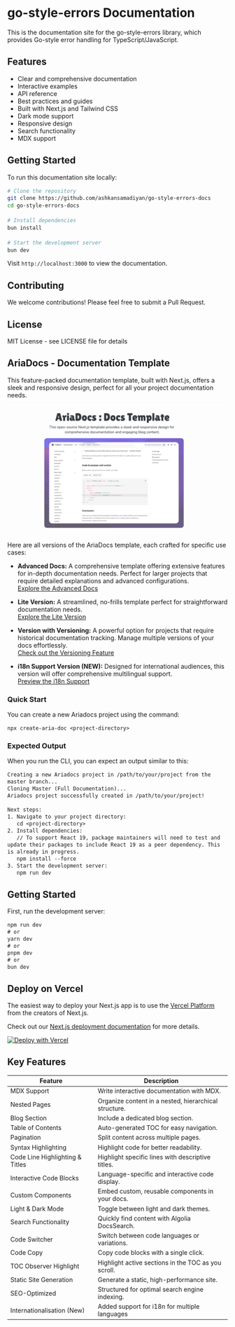 # go-style-errors Documentation

This is the documentation site for the go-style-errors library, which provides Go-style error handling for TypeScript/JavaScript.

## Features

- Clear and comprehensive documentation
- Interactive examples
- API reference
- Best practices and guides
- Built with Next.js and Tailwind CSS
- Dark mode support
- Responsive design
- Search functionality
- MDX support

## Getting Started

To run this documentation site locally:

```bash
# Clone the repository
git clone https://github.com/ashkansamadiyan/go-style-errors-docs
cd go-style-errors-docs

# Install dependencies
bun install

# Start the development server
bun dev
```

Visit `http://localhost:3000` to view the documentation.

## Contributing

We welcome contributions! Please feel free to submit a Pull Request.

## License

MIT License - see LICENSE file for details

## AriaDocs - Documentation Template

This feature-packed documentation template, built with Next.js, offers a sleek and responsive design, perfect for all your project documentation needs.

<img src="./public/public-og.png" />

<br/>

Here are all versions of the AriaDocs template, each crafted for specific use cases:


- **Advanced Docs:** A comprehensive template offering extensive features for in-depth documentation needs. Perfect for larger projects that require detailed explanations and advanced configurations.  
  [Explore the Advanced Docs](https://github.com/nisabmohd/Aria-Docs/tree/master)

- **Lite Version:** A streamlined, no-frills template perfect for straightforward documentation needs.  
  [Explore the Lite Version](https://github.com/nisabmohd/Aria-Docs/tree/minimal-docs)

- **Version with Versioning:** A powerful option for projects that require historical documentation tracking. Manage multiple versions of your docs effortlessly.  
  [Check out the Versioning Feature](https://github.com/nisabmohd/Aria-Docs/tree/version_docs)

- **i18n Support Version (NEW):** Designed for international audiences, this version will offer comprehensive multilingual support.  
  [Preview the i18n Support](https://github.com/nisabmohd/Aria-Docs/tree/i18n-support)

### Quick Start

You can create a new Ariadocs project using the command:

```plaintext
npx create-aria-doc <project-directory>
```

### Expected Output

When you run the CLI, you can expect an output similar to this:

```
Creating a new Ariadocs project in /path/to/your/project from the master branch...
Cloning Master (Full Documentation)...
Ariadocs project successfully created in /path/to/your/project!

Next steps:
1. Navigate to your project directory:
   cd <project-directory>
2. Install dependencies:
   // To support React 19, package maintainers will need to test and update their packages to include React 19 as a peer dependency. This is already in progress.
   npm install --force 
3. Start the development server:
   npm run dev
```

## Getting Started

First, run the development server:

```plaintext
npm run dev
# or
yarn dev
# or
pnpm dev
# or
bun dev
```


## Deploy on Vercel

The easiest way to deploy your Next.js app is to use the [Vercel Platform](https://vercel.com/new?utm_medium=default-template&filter=next.js&utm_source=create-next-app&utm_campaign=create-next-app-readme) from the creators of Next.js.

Check out our [Next.js deployment documentation](https://nextjs.org/docs/deployment) for more details.

[![Deploy with Vercel](https://vercel.com/button)](https://vercel.com/new/clone?repository-url=https://github.com/nisabmohd/Aria-Docs)

## Key Features

| **Feature**                   | **Description**                                          |
|-------------------------------|----------------------------------------------------------|
| MDX Support                   | Write interactive documentation with MDX.                |
| Nested Pages                  | Organize content in a nested, hierarchical structure.    |
| Blog Section                  | Include a dedicated blog section.                        |
| Table of Contents             | Auto-generated TOC for easy navigation.                  |
| Pagination                    | Split content across multiple pages.                     |
| Syntax Highlighting           | Highlight code for better readability.                   |
| Code Line Highlighting & Titles | Highlight specific lines with descriptive titles.      |
| Interactive Code Blocks       | Language-specific and interactive code display.          |
| Custom Components             | Embed custom, reusable components in your docs.          |
| Light & Dark Mode             | Toggle between light and dark themes.                    |
| Search Functionality          | Quickly find content with Algolia DocsSearch.             |
| Code Switcher                 | Switch between code languages or variations.             |
| Code Copy                     | Copy code blocks with a single click.                    |
| TOC Observer Highlight        | Highlight active sections in the TOC as you scroll.      |
| Static Site Generation        | Generate a static, high-performance site.                |
| SEO-Optimized                 | Structured for optimal search engine indexing.           |
| Internationalisation (New)             | Added support for i18n for multiple languages |

